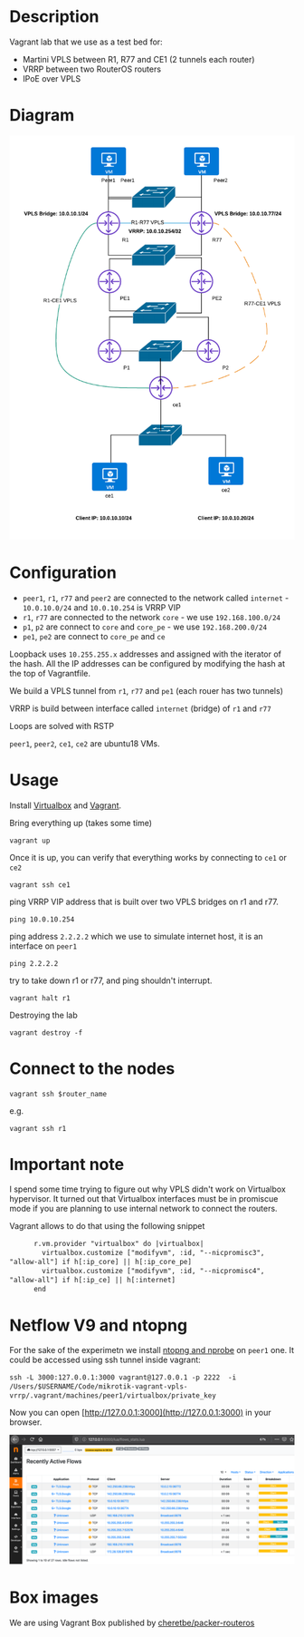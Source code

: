 # Description

Vagrant lab that we use as a test bed for:

* Martini VPLS between R1, R77 and CE1 (2 tunnels each router)
* VRRP between two RouterOS routers
* IPoE over VPLS

# Diagram


![alt text](https://github.com/logingood/mikrotik-vagrant-vpls-vrrp/blob/master/diagram.png "VRRP and VPLS on virtual mikrotiks")


# Configuration


* `peer1`, `r1`, `r77` and `peer2` are connected to the network called `internet` - `10.0.10.0/24` and `10.0.10.254` is VRRP VIP
* `r1`, `r77` are connected to the network `core` - we use `192.168.100.0/24`
* `p1`, `p2` are connect to `core` and `core_pe` - we use `192.168.200.0/24`
* `pe1`, `pe2` are connect to `core_pe` and `ce`

Loopback uses `10.255.255.x` addresses and assigned with the iterator of the hash.
All the IP addresses can be configured by modifying the hash at the top of Vagrantfile.

We build a VPLS tunnel from `r1`, `r77` and  `pe1` (each rouer has two tunnels)

VRRP is build between interface called `internet` (bridge) of `r1` and `r77`

Loops are solved with RSTP

`peer1`, `peer2`, `ce1`, `ce2` are ubuntu18 VMs.

# Usage

Install [Virtualbox](https://www.virtualbox.org/wiki/Downloads) and [Vagrant](https://www.vagrantup.com/downloads).

Bring everything up (takes some time)

```
vagrant up
```

Once it is up, you can verify that everything works by connecting to `ce1` or `ce2`
```
vagrant ssh ce1
```

ping VRRP VIP address that is built over two VPLS bridges on r1 and r77.
```
ping 10.0.10.254
```

ping address `2.2.2.2` which we use to simulate internet host, it is an interface on `peer1`

```
ping 2.2.2.2
```

try to take down r1 or r77, and ping shouldn't interrupt.

```
vagrant halt r1
```

Destroying the lab

```
vagrant destroy -f
```

# Connect to the nodes

```
vagrant ssh $router_name
```

e.g.

```
vagrant ssh r1
```

# Important note

I spend some time trying to figure out why VPLS didn't work on Virtualbox
hypervisor. It turned out that Virtualbox interfaces must be in promiscue mode
if you are planning to use internal network to connect the routers.

Vagrant allows to do that using the following snippet

```
      r.vm.provider "virtualbox" do |virtualbox|
        virtualbox.customize ["modifyvm", :id, "--nicpromisc3", "allow-all"] if h[:ip_core] || h[:ip_core_pe]
        virtualbox.customize ["modifyvm", :id, "--nicpromisc4", "allow-all"] if h[:ip_ce] || h[:internet]
      end
```

# Netflow V9 and ntopng

For the sake of the experimetn we install [ntopng and nprobe](https://ntop.org) on `peer1` one.
It could be accessed using ssh tunnel inside vagrant:

```
ssh -L 3000:127.0.0.1:3000 vagrant@127.0.0.1 -p 2222  -i /Users/$USERNAME/Code/mikrotik-vagrant-vpls-vrrp/.vagrant/machines/peer1/virtualbox/private_key
```

Now you can open [http://127.0.0.1:3000](http://127.0.0.1:3000) in your browser.

![alt text](https://github.com/logingood/mikrotik-vagrant-vpls-vrrp/blob/master/ntopng.png "Export netflow v9 from RouterOS and visualize with ntopng")

# Box images

We are using Vagrant Box published by
[cheretbe/packer-routeros](https://github.com/cheretbe/packer-routeros)
